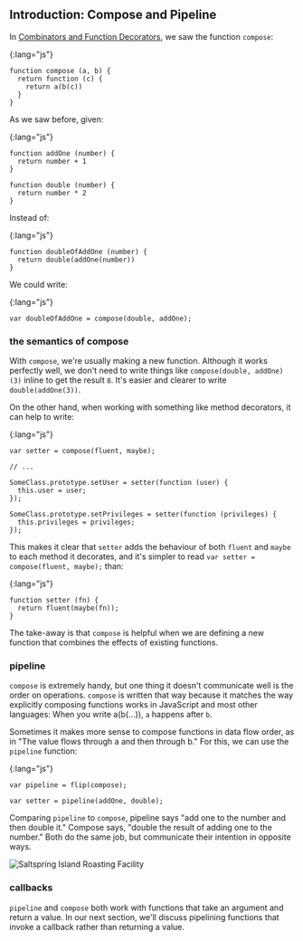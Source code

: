 ## Introduction: Compose and Pipeline

In [Combinators and Function Decorators](#combinators), we saw the function `compose`:

{:lang="js"}
~~~~~~~~
function compose (a, b) {
  return function (c) {
    return a(b(c))
  }
}
~~~~~~~~

As we saw before, given:

{:lang="js"}
~~~~~~~~
function addOne (number) {
  return number + 1
}

function double (number) {
  return number * 2
}
~~~~~~~~

Instead of:

{:lang="js"}
~~~~~~~~
function doubleOfAddOne (number) {
  return double(addOne(number))
}
~~~~~~~~

We could write:

{:lang="js"}
~~~~~~~~
var doubleOfAddOne = compose(double, addOne);
~~~~~~~~

### the semantics of compose

With `compose`, we're usually making a new function. Although it works perfectly well, we don't need to write things like `compose(double, addOne)(3)` inline to get the result `8`. It's easier and clearer to write `double(addOne(3))`.

On the other hand, when working with something like method decorators, it can help to write:

{:lang="js"}
~~~~~~~~
var setter = compose(fluent, maybe);

// ...

SomeClass.prototype.setUser = setter(function (user) {
  this.user = user;
});

SomeClass.prototype.setPrivileges = setter(function (privileges) {
  this.privileges = privileges;
});
~~~~~~~~

This makes it clear that `setter` adds the behaviour of both `fluent` and `maybe` to each method it decorates, and it's simpler to read `var setter = compose(fluent, maybe);` than:

{:lang="js"}
~~~~~~~~
function setter (fn) {
  return fluent(maybe(fn));
}
~~~~~~~~

The take-away is that `compose` is helpful when we are defining a new function that combines the effects of existing functions.

### pipeline

`compose` is extremely handy, but one thing it doesn't communicate well is the order on operations. `compose` is written that way because it matches the way explicitly composing functions works in JavaScript and most other languages: When you write a(b(...)), `a` happens after `b`.

Sometimes it makes more sense to compose functions in data flow order, as in "The value flows through a and then through b." For this, we can use the `pipeline` function:

{:lang="js"}
~~~~~~~~
var pipeline = flip(compose);

var setter = pipeline(addOne, double);
~~~~~~~~

Comparing `pipeline` to `compose`, pipeline says "add one to the number and then double it." Compose says, "double the result of adding one to the number." Both do the same job, but communicate their intention in opposite ways.

![Saltspring Island Roasting Facility](images/saltspring/rollers.jpg)

### callbacks

`pipeline` and `compose` both work with functions that take an argument and return a value. In our next section, we'll discuss pipelining functions that invoke a callback rather than returning a value.
